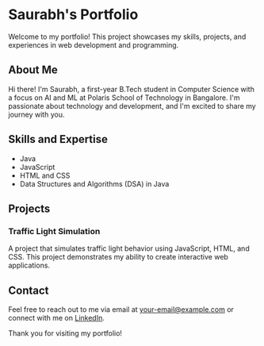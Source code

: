 # Saurabh's Portfolio

Welcome to my portfolio! This project showcases my skills, projects, and experiences in web development and programming.

## About Me

Hi there! I'm Saurabh, a first-year B.Tech student in Computer Science with a focus on AI and ML at Polaris School of Technology in Bangalore. I'm passionate about technology and development, and I'm excited to share my journey with you.

## Skills and Expertise

- Java
- JavaScript
- HTML and CSS
- Data Structures and Algorithms (DSA) in Java

## Projects

### Traffic Light Simulation
A project that simulates traffic light behavior using JavaScript, HTML, and CSS. This project demonstrates my ability to create interactive web applications.

## Contact

Feel free to reach out to me via email at [your-email@example.com](mailto:saurabhsingh050806@gmail.com) or connect with me on [LinkedIn](https://www.linkedin.com/in/saurabh-singh-rajput-1696292ab/).

Thank you for visiting my portfolio!


